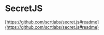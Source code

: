 # SecretJS

[https://github.com/scrtlabs/secret.js#readme](https://github.com/scrtlabs/secret.js#readme)
